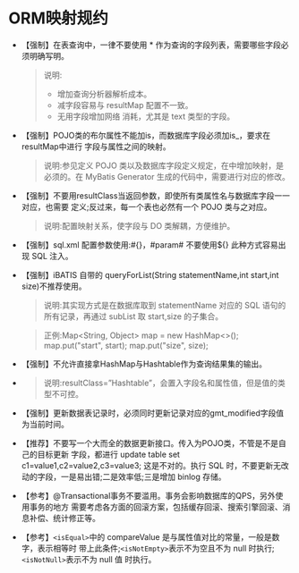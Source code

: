 # ORM映射规约

- 【强制】在表查询中，一律不要使用 * 作为查询的字段列表，需要哪些字段必须明确写明。 

  >  说明:
  >
  > - 增加查询分析器解析成本。
  > - 减字段容易与 resultMap 配置不一致。
  > - 无用字段增加网络 消耗，尤其是 text 类型的字段。

- 【强制】POJO类的布尔属性不能加is，而数据库字段必须加is_，要求在resultMap中进行 字段与属性之间的映射。

  > 说明:参见定义 POJO 类以及数据库字段定义规定，在<resultMap>中增加映射，是必须的。在 MyBatis Generator 生成的代码中，需要进行对应的修改。

- 【强制】不要用resultClass当返回参数，即使所有类属性名与数据库字段一一对应，也需要 定义;反过来，每一个表也必然有一个 POJO 类与之对应。

  > 说明:配置映射关系，使字段与 DO 类解耦，方便维护。

- 【强制】sql.xml 配置参数使用:#{}，#param# 不要使用${} 此种方式容易出现 SQL 注入。

- 【强制】iBATIS 自带的 queryForList(String statementName,int start,int size)不推荐使用。 

  > 说明:其实现方式是在数据库取到 statementName 对应的 SQL 语句的所有记录，再通过 subList 取 start,size 的子集合。

  > 正例:Map<String, Object> map = new HashMap<>();
  > map.put("start", start); map.put("size", size);

- 【强制】不允许直接拿HashMap与Hashtable作为查询结果集的输出。 

- > 说明:resultClass=”Hashtable”，会置入字段名和属性值，但是值的类型不可控。

- 【强制】更新数据表记录时，必须同时更新记录对应的gmt_modified字段值为当前时间。

- 【推荐】不要写一个大而全的数据更新接口。传入为POJO类，不管是不是自己的目标更新 字段，都进行 update table set c1=value1,c2=value2,c3=value3; 这是不对的。执行 SQL 时，不要更新无改动的字段，一是易出错;二是效率低;三是增加 binlog 存储。

- 【参考】@Transactional事务不要滥用。事务会影响数据库的QPS，另外使用事务的地方
  需要考虑各方面的回滚方案，包括缓存回滚、搜索引擎回滚、消息补偿、统计修正等。
- 【参考】`<isEqual>`中的 compareValue 是与属性值对比的常量，一般是数字，表示相等时 带上此条件;`<isNotEmpty>`表示不为空且不为 null 时执行;`<isNotNull>`表示不为 null 值 时执行。

